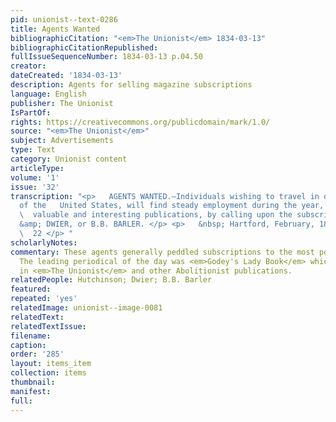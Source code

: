 ```yaml
---
pid: unionist--text-0286
title: Agents Wanted
bibliographicCitation: "<em>The Unionist</em> 1834-03-13"
bibliographicCitationRepublished: 
fullIssueSequenceNumber: 1834-03-13 p.04.50
creator: 
dateCreated: '1834-03-13'
description: Agents for selling magazine subscriptions
language: English
publisher: The Unionist
IsPartOf: 
rights: https://creativecommons.org/publicdomain/mark/1.0/
source: "<em>The Unionist</em>"
subject: Advertisements
type: Text
category: Unionist content
articleType: 
volume: '1'
issue: '32'
transcription: "<p>   AGENTS WANTED.—Individuals wishing to travel in different sections
  of the   United States, will find steady employment during the year, circulating
  \  valuable and interesting publications, by calling upon the subscribers,   HUTCHINSON
  &amp; DWIER, or B.B. BARLER. </p> <p>   &nbsp; Hartford, February, 1834 –   m6&nbsp;&nbsp;&nbsp;&nbsp;&nbsp;&nbsp;&nbsp;&nbsp;&nbsp;&nbsp;&nbsp;&nbsp;&nbsp;&nbsp;&nbsp;&nbsp;&nbsp;&nbsp;&nbsp;&nbsp;&nbsp;&nbsp;&nbsp;&nbsp;&nbsp;&nbsp;&nbsp;&nbsp;&nbsp;&nbsp;&nbsp;&nbsp;&nbsp;&nbsp;&nbsp;&nbsp;&nbsp;&nbsp;&nbsp;&nbsp;&nbsp;&nbsp;&nbsp;&nbsp;&nbsp;&nbsp;&nbsp;&nbsp;&nbsp;&nbsp;&nbsp;&nbsp;&nbsp;&nbsp;&nbsp;&nbsp;
  \  22 </p> "
scholarlyNotes: 
commentary: These agents generally peddled subscriptions to the most popular magazines.
  The leading periodical of the day was <em>Godey's Lady Book</em> which itself advertised
  in <em>The Unionist</em> and other Abolitionist publications.
relatedPeople: Hutchinson; Dwier; B.B. Barler
featured: 
repeated: 'yes'
relatedImage: unionist--image-0081
relatedText: 
relatedTextIssue: 
filename: 
caption: 
order: '285'
layout: items_item
collection: items
thumbnail: 
manifest: 
full: 
---
```


